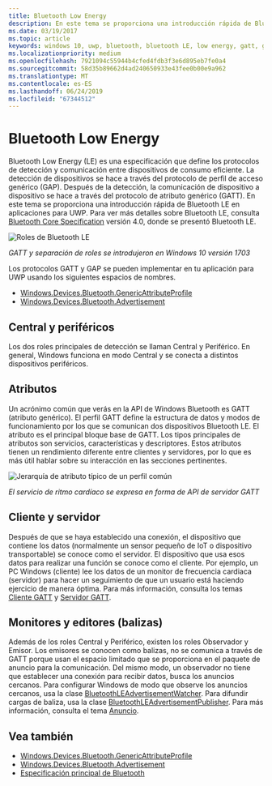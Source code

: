 ```yaml
---
title: Bluetooth Low Energy
description: En este tema se proporciona una introducción rápida de Bluetooth LE en aplicaciones para UWP.
ms.date: 03/19/2017
ms.topic: article
keywords: windows 10, uwp, bluetooth, bluetooth LE, low energy, gatt, gap, central, peripheral, periférico, client, cliente, server, servidor, watcher, monitor, publisher, editor
ms.localizationpriority: medium
ms.openlocfilehash: 7921094c55944b4cfed4fdb3f3e6d895eb7fe0a4
ms.sourcegitcommit: 58d35b89662d4ad240650933e43fee0b00e9a962
ms.translationtype: MT
ms.contentlocale: es-ES
ms.lasthandoff: 06/24/2019
ms.locfileid: "67344512"
---
```

# <a name="bluetooth-low-energy"></a>Bluetooth Low Energy
Bluetooth Low Energy (LE) es una especificación que define los protocolos de detección y comunicación entre dispositivos de consumo eficiente. La detección de dispositivos se hace a través del protocolo de perfil de acceso genérico (GAP). Después de la detección, la comunicación de dispositivo a dispositivo se hace a través del protocolo de atributo genérico (GATT). En este tema se proporciona una introducción rápida de Bluetooth LE en aplicaciones para UWP. Para ver más detalles sobre Bluetooth LE, consulta [Bluetooth Core Specification](https://www.bluetooth.com/specifications/bluetooth-core-specification/) versión 4.0, donde se presentó Bluetooth LE. 

![Roles de Bluetooth LE](images/gatt-roles.png)

*GATT y separación de roles se introdujeron en Windows 10 versión 1703*

Los protocolos GATT y GAP se pueden implementar en tu aplicación para UWP usando los siguientes espacios de nombres.
- [Windows.Devices.Bluetooth.GenericAttributeProfile](https://docs.microsoft.com/en-us/uwp/api/windows.devices.bluetooth.genericattributeprofile)
- [Windows.Devices.Bluetooth.Advertisement](https://docs.microsoft.com/en-us/uwp/api/windows.devices.bluetooth.advertisement)

## <a name="central-and-peripheral"></a>Central y periféricos
Los dos roles principales de detección se llaman Central y Periférico. En general, Windows funciona en modo Central y se conecta a distintos dispositivos periféricos. 

## <a name="attributes"></a>Atributos
Un acrónimo común que verás en la API de Windows Bluetooth es GATT (atributo genérico). El perfil GATT define la estructura de datos y modos de funcionamiento por los que se comunican dos dispositivos Bluetooth LE. El atributo es el principal bloque base de GATT. Los tipos principales de atributos son servicios, características y descriptores. Estos atributos tienen un rendimiento diferente entre clientes y servidores, por lo que es más útil hablar sobre su interacción en las secciones pertinentes. 

![Jerarquía de atributo típico de un perfil común](images/gatt-service.png)

*El servicio de ritmo cardíaco se expresa en forma de API de servidor GATT*

## <a name="client-and-server"></a>Cliente y servidor
Después de que se haya establecido una conexión, el dispositivo que contiene los datos (normalmente un sensor pequeño de IoT o dispositivo transportable) se conoce como el servidor. El dispositivo que usa esos datos para realizar una función se conoce como el cliente. Por ejemplo, un PC Windows (cliente) lee los datos de un monitor de frecuencia cardiaca (servidor) para hacer un seguimiento de que un usuario está haciendo ejercicio de manera óptima. Para más información, consulta los temas [Cliente GATT](gatt-client.md) y [Servidor GATT](gatt-server.md).

## <a name="watchers-and-publishers-beacons"></a>Monitores y editores (balizas)
Además de los roles Central y Periférico, existen los roles Observador y Emisor. Los emisores se conocen como balizas, no se comunica a través de GATT porque usan el espacio limitado que se proporciona en el paquete de anuncio para la comunicación. Del mismo modo, un observador no tiene que establecer una conexión para recibir datos, busca los anuncios cercanos. Para configurar Windows de modo que observe los anuncios cercanos, usa la clase [BluetoothLEAdvertisementWatcher](https://docs.microsoft.com/en-us/uwp/api/windows.devices.bluetooth.advertisement.bluetoothleadvertisementwatcher). Para difundir cargas de baliza, usa la clase [BluetoothLEAdvertisementPublisher](https://docs.microsoft.com/en-us/uwp/api/windows.devices.bluetooth.advertisement.bluetoothleadvertisementpublisher). Para más información, consulta el tema [Anuncio](ble-beacon.md).

## <a name="see-also"></a>Vea también
- [Windows.Devices.Bluetooth.GenericAttributeProfile](https://docs.microsoft.com/en-us/uwp/api/windows.devices.bluetooth.genericattributeprofile)
- [Windows.Devices.Bluetooth.Advertisement](https://docs.microsoft.com/en-us/uwp/api/windows.devices.bluetooth.advertisement)
- [Especificación principal de Bluetooth](https://www.bluetooth.com/specifications/bluetooth-core-specification)
